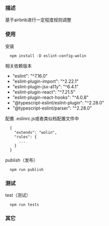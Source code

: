 ### 描述

基于airbnb进行一定程度规则调整

### 使用

安装
```
  npm install -D eslint-config-wolin
```
相关依赖版本

- "eslint": "^7.16.0"
- "eslint-plugin-import": "^2.22.1"
- "eslint-plugin-jsx-a11y": "^6.4.1"
- "eslint-plugin-react": "^7.21.5"
- "eslint-plugin-react-hooks": "^4.0.8"
- "@typescript-eslint/eslint-plugin": "^2.28.0"
- "@typescript-eslint/parser": "^2.28.0"

配置
.eslinrc.js或者类似档配置文件中
```
  {
    "extends": "wolin",
    "rules": {
      ...
    }
  }
```

publish（发布）
```
  npm run publish
```


### 测试

test（测试）
```
  npm run tests
```

### 其它
